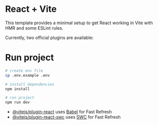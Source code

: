 # React + Vite

This template provides a minimal setup to get React working in Vite with HMR and some ESLint rules.

Currently, two official plugins are available:
# Run project


```bash
# create env file
cp .env.example .env

# install dependencies
npm install

# run project
npm run dev
```

- [@vitejs/plugin-react](https://github.com/vitejs/vite-plugin-react/blob/main/packages/plugin-react/README.md) uses [Babel](https://babeljs.io/) for Fast Refresh
- [@vitejs/plugin-react-swc](https://github.com/vitejs/vite-plugin-react-swc) uses [SWC](https://swc.rs/) for Fast Refresh
